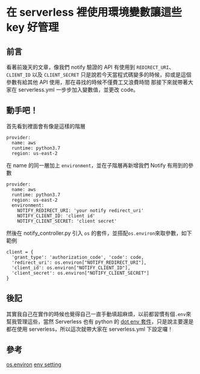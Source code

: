 # 在 serverless 裡使用環境變數讓這些 key 好管理

## 前言

看著前幾天的文章，像我們 notify 驗證的 API 有使用到 `REDIRECT_URI`、`CLIENT_ID` 以及 `CLIENT_SECRET`
只是說若今天當程式碼變多的時候，抑或是這個參數有給其他 API 使用，那在尋找的時候不僅費工又浪費時間
那接下來就帶著大家在 serverless.yml 一步步加入變數值，並更改 code。

## 動手吧！

首先看到裡面會有像是這樣的階層

```
provider:
  name: aws
  runtime: python3.7
  region: us-east-2
```

在 name 的同一層加上 `environment`，並在子階層再新增我們 Notify 有用到的參數

```
provider:
  name: aws
  runtime: python3.7
  region: us-east-2
  environment:
    NOTIFY_REDIRECT_URI: 'your notify redirect_uri'
    NOTIFY_CLIENT_ID: 'client id'
    NOTIFY_CLIENT_SECRET: 'client secret'
```

然後在 notify_controller.py 引入 `os` 的套件，並搭配`os.environ`來取參數，如下範例

```
client = {
  'grant_type': 'authorization_code', 'code': code,
  'redirect_uri': os.environ["NOTIFY_REDIRECT_URI"],
  'client_id': os.environ["NOTIFY_CLIENT_ID"],
  'client_secret': os.environ["NOTIFY_CLIENT_SECRET"]
}
```

## 後記

其實我自己在實作的時候也覺得自己一直手動填超麻煩，以前都習慣有個`.env`來幫我管理這些，當然 Serverless 也有 python 的 [dot env 套件](https://serverless.com/plugins/serverless-dotenv-plugin/)，只是說主要還是都在使用 serverless，所以這次就帶大家在 serverless.yml 下設定囉！

## 參考

[os.environ](https://stackoverflow.com/questions/4906977/how-to-access-environment-variable-values)
[env setting](https://serverless.com/framework/docs/providers/aws/guide/variables/)
